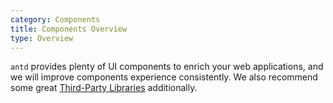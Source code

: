 ```yaml
---
category: Components
title: Components Overview
type: Overview
---
```


`antd` provides plenty of UI components to enrich your web applications, and we will improve components experience consistently. We also recommend some great [Third-Party Libraries](/docs/react/recommendation) additionally.
